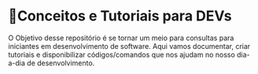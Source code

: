# 🎯Conceitos e Tutoriais para DEVs

O Objetivo desse repositório é se tornar um meio para consultas para iniciantes em desenvolvimento de software. 
Aqui vamos documentar, criar tutoriais e disponibilizar códigos/comandos que nos ajudam no nosso dia-a-dia de desenvolvimento. 
